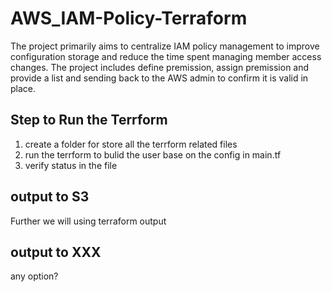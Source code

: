 # AWS_IAM-Policy-Terraform

The project primarily aims to centralize IAM policy management to improve configuration storage and reduce the time spent managing member access changes. The project includes define premission, assign premission and provide a list and sending back to the AWS admin to confirm it is valid in place.

## Step to Run the Terrform
1. create a folder for store all the terrform related files
2. run the terrform to bulid the user base on the config in main.tf
3. verify status in the file

## output to S3
Further we will using terraform output

## output to XXX
any option?
